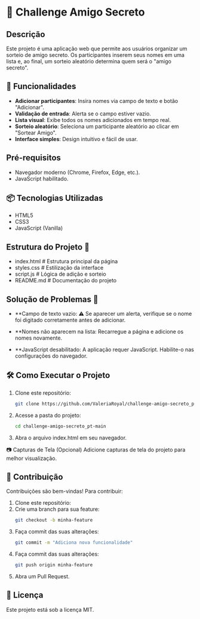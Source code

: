 # 🎉 Challenge Amigo Secreto

## Descrição

Este projeto é uma aplicação web que permite aos usuários organizar um sorteio de amigo secreto. Os participantes inserem seus nomes em uma lista e, ao final, um sorteio aleatório determina quem será o "amigo secreto".

## 🚀 Funcionalidades

- **Adicionar participantes**: Insira nomes via campo de texto e botão "Adicionar".
- **Validação de entrada**: Alerta se o campo estiver vazio.
- **Lista visual**: Exibe todos os nomes adicionados em tempo real.
- **Sorteio aleatório**: Seleciona um participante aleatório ao clicar em "Sortear Amigo".
- **Interface simples**: Design intuitivo e fácil de usar.

## Pré-requisitos

- Navegador moderno (Chrome, Firefox, Edge, etc.).
- JavaScript habilitado.

## 📦 Tecnologias Utilizadas

- HTML5
- CSS3
- JavaScript (Vanilla)

## Estrutura do Projeto 📂

- index.html          # Estrutura principal da página
- styles.css          # Estilização da interface
- script.js           # Lógica de adição e sorteio
- README.md           # Documentação do projeto

## Solução de Problemas 🔧

- **Campo de texto vazio:
   ⚠️ Se aparecer um alerta, verifique se o nome foi digitado corretamente antes de adicionar.

- **Nomes não aparecem na lista:
   Recarregue a página e adicione os nomes novamente.

- **JavaScript desabilitado:
   A aplicação requer JavaScript. Habilite-o nas configurações do navegador.

## 🛠 Como Executar o Projeto

1. Clone este repositório:
   ```bash
   git clone https://github.com/ValeriaRoyal/challenge-amigo-secreto_pt-main.git
   
2. Acesse a pasta do projeto:
   ```bash
   cd challenge-amigo-secreto_pt-main
   
3. Abra o arquivo index.html em seu navegador.

📷 Capturas de Tela (Opcional)
Adicione capturas de tela do projeto para melhor visualização.

## 🤝 Contribuição

Contribuições são bem-vindas! Para contribuir:

1. Clone este repositório:
2. Crie uma branch para sua feature:
   ```bash
   git checkout -b minha-feature
3. Faça commit das suas alterações:
   ```bash
   git commit -m "Adiciona nova funcionalidade"
4. Faça commit das suas alterações:
   ```bash
   git push origin minha-feature
5. Abra um Pull Request.

## 📄 Licença
Este projeto está sob a licença MIT.
